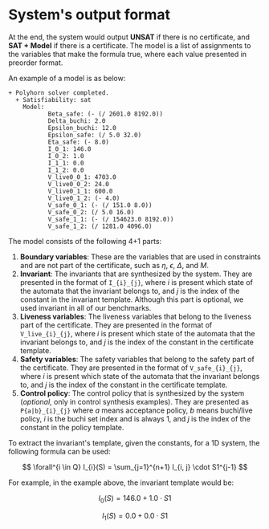 # System's output format

At the end, the system would output **UNSAT** if there is no certificate, and **SAT + Model** if there is a certificate. 
The model is a list of assignments to the variables that make the formula true, where each value presented in preorder format.

An example of a model is as below:

```text
+ Polyhorn solver completed.
  + Satisfiability: sat
    Model:
           Beta_safe: (- (/ 2601.0 8192.0))
           Delta_buchi: 2.0
           Epsilon_buchi: 12.0
           Epsilon_safe: (/ 5.0 32.0)
           Eta_safe: (- 8.0)
           I_0_1: 146.0
           I_0_2: 1.0
           I_1_1: 0.0
           I_1_2: 0.0
           V_live0_0_1: 4703.0
           V_live0_0_2: 24.0
           V_live0_1_1: 600.0
           V_live0_1_2: (- 4.0)
           V_safe_0_1: (- (/ 151.0 8.0))
           V_safe_0_2: (/ 5.0 16.0)
           V_safe_1_1: (- (/ 154623.0 8192.0))
           V_safe_1_2: (/ 1281.0 4096.0)
```

The model consists of the following 4+1 parts:
1. **Boundary variables**: These are the variables that are used in constraints and are not part of the certificate, such as $\eta$, $\epsilon$, $\Delta$, and $M$. 
2. **Invariant**: The invariants that are synthesized by the system. They are presented in the format of `I_{i}_{j}`, where $i$ is present which state of the automata that the invariant belongs to, and $j$ is the index of the constant in the invariant template. Although this part is optional, we used invariant in all of our benchmarks.
3. **Liveness variables**: The liveness variables that belong to the liveness part of the certificate. They are presented in the format of `V_live_{i}_{j}`, where $i$ is present which state of the automata that the invariant belongs to, and $j$ is the index of the constant in the certificate template.
4. **Safety variables**: The safety variables that belong to the safety part of the certificate. They are presented in the format of `V_safe_{i}_{j}`, where $i$ is present which state of the automata that the invariant belongs to, and $j$ is the index of the constant in the certificate template.
5. **Control policy**: The control policy that is synthesized by the system (_optional_, only in control synthesis examples). They are presented as `P{a|b}_{i}_{j}` where $a$ means acceptance policy, $b$ means buchi/live policy, $i$ is the buchi set index and is always 1, and $j$ is the index of the constant in the policy template.


[//]: # (Remember that Delta_safe is hard-coded as 1, this should be mentioned somewhere.)


To extract the invariant's template, given the constants, for a 1D system, the following formula can be used:

$$
\forall^{i \in Q} I_{i}(S) = \sum_{j=1}^{n+1} I_{i, j} \cdot S1^{j-1}
$$

For example, in the example above, the invariant template would be:

$$
I_{0}(S) = 146.0 + 1.0 \cdot S1
$$

$$
I_{1}(S) = 0.0 + 0.0 \cdot S1
$$
